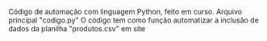 Código de automação com linguagem Python, feito em curso.
Arquivo principal "codigo.py"
O código tem como função automatizar a inclusão de dados da planilha "produtos.csv" em site 
